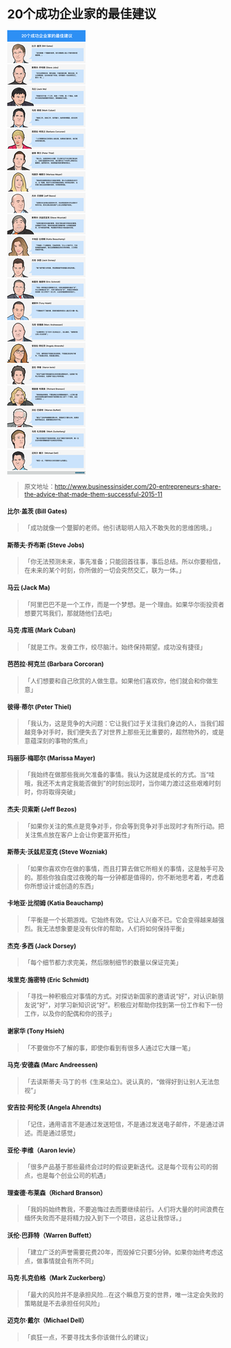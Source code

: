# 20个成功企业家的最佳建议

![汉化](bussinessAdvicesCN.png)

> 原文地址：http://www.businessinsider.com/20-entrepreneurs-share-the-advice-that-made-them-successful-2015-11



#### 比尔·盖茨 (Bill Gates)


> 「成功就像一个蹩脚的老师。他引诱聪明人陷入不敢失败的思维困境。」

#### 斯蒂夫·乔布斯 (Steve Jobs)

> 「你无法预测未来，事先准备；只能回首往事，事后总结。所以你要相信，在未来的某个时刻，你所做的一切会突然交汇，联为一体。」

#### 马云 (Jack Ma)


> 「阿里巴巴不是一个工作，而是一个梦想。是一个理由。如果华尔街投资者想要咒骂我们，那就随他们去吧」

#### 马克·库班 (Mark Cuban)


> 「就是工作。发奋工作，绞尽脑汁。始终保持期望。成功没有捷径」

#### 芭芭拉·柯克兰 (Barbara Corcoran)

> 「人们想要和自己欣赏的人做生意。如果他们喜欢你，他们就会和你做生意」

#### 彼得·蒂尔 (Peter Thiel)

> 「我认为，这是竞争的大问题：它让我们过于关注我们身边的人，当我们超越竞争对手时，我们便失去了对世界上那些无比重要的，超然物外的，或是意蕴深刻的事物的焦点」

#### 玛丽莎·梅耶尔 (Marissa Mayer)

> 「我始终在做那些我尚欠准备的事情。我认为这就是成长的方式。当“哇哦，我还不太肯定我能否做到”的时刻出现时，当你竭力渡过这些艰难时刻时，你将取得突破」

#### 杰夫·贝索斯 (Jeff Bezos)

> 「如果你关注的焦点是竞争对手，你会等到竞争对手出现时才有所行动。把关注焦点放在客户上会让你更富开拓性」


#### 斯蒂夫·沃兹尼亚克 (Steve Wozniak)

> 「如果你喜欢你在做的事情，而且打算去做它所相关的事情，这是触手可及的。那些你独自度过夜晚的每一分钟都是值得的，你不断地思考着，考虑着你所想设计或创造的东西」

#### 卡地亚·比彻姆 (Katia Beauchamp)

> 「平衡是一个长期游戏。它始终有效。它让人兴奋不已。它会变得越来越强烈。我无法想象要是没有伙伴的帮助，人们将如何保持平衡」

#### 杰克·多西 (Jack Dorsey)

> 「每个细节都力求完美，然后限制细节的数量以保证完美」

#### 埃里克·施密特 (Eric Schmidt)

> 「寻找一种积极应对事情的方式。对探访新国家的邀请说“好”，对认识新朋友说“好”，对学习新知识说“好”。积极应对帮助你找到第一份工作和下一份工作，以及你的配偶和你的孩子」

#### 谢家华 (Tony Hsieh)

> 「不要做你不了解的事，即使你看到有很多人通过它大赚一笔」

#### 马克·安德森 (Marc Andreessen)

> 「去读斯蒂夫·马丁的书《生来站立》。说认真的，“做得好到让别人无法忽视”」

#### 安吉拉·阿伦茨 (Angela Ahrendts)

> 「记住，通用语言不是通过发送短信，不是通过发送电子邮件，不是通过讲述。而是通过感觉」

#### 亚伦·李维（Aaron levie）

> 「很多产品基于那些最终会过时的假设更新迭代。这是每个现有公司的弱点，也是每个创业公司的机遇」


#### 理查德·布莱森（Richard Branson）

> 「我妈妈始终教我，不要追悔过去而要继续前行。人们将大量的时间浪费在缅怀失败而不是将精力投入到下一个项目，这总让我惊讶。」

#### 沃伦·巴菲特（Warren Buffett）

> 「建立广泛的声誉需要花费20年，而毁掉它只要5分钟。如果你始终考虑这点，做事情就会有所不同」

#### 马克·扎克伯格（Mark Zuckerberg）

> 「最大的风险并不是承担风险...在这个瞬息万变的世界，唯一注定会失败的策略就是不去承担任何风险」

#### 迈克尔·戴尔（Michael Dell）

> 「疯狂一点，不要寻找太多你该做什么的建议」
